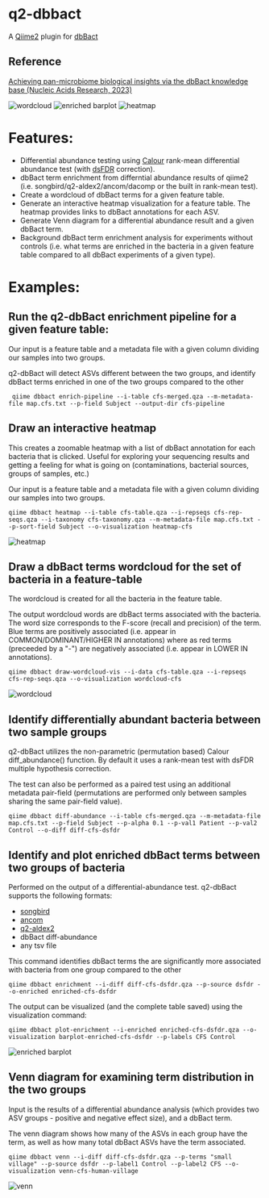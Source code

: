 # q2-dbbact
A [Qiime2](https://qiime2.org/) plugin for [dbBact](http://dbbact.org)

## Reference
[Achieving pan-microbiome biological insights via the dbBact knowledge base (Nucleic Acids Research, 2023)](https://doi.org/10.1093/nar/gkad527)

![wordcloud](https://github.com/amnona/q2-dbbact/blob/main/pics/cfs-wordcloud.jpg)
![enriched barplot](https://github.com/amnona/q2-dbbact/blob/main/pics/enriched_terms.jpg)
![heatmap](https://github.com/amnona/q2-dbbact/blob/main/pics/heatmap.jpg)
 
# Features:
* Differential abundance testing using [Calour](https://github.com/biocore/calour) rank-mean differential abundance test (with [dsFDR](https://escholarship.org/content/qt3j68q5n7/qt3j68q5n7_noSplash_e7ad1cf405f67b9cef0e5a99c1804fd5.pdf) correction).
* dbBact term enrichment from differntial abundance results of qiime2 (i.e. songbird/q2-aldex2/ancom/dacomp or the built in rank-mean test).
* Create a wordcloud of dbBact terms for a given feature table.
* Generate an interactive heatmap visualization for a feature table. The heatmap provides links to dbBact annotations for each ASV.
* Generate Venn diagram for a differential abundance result and a given dbBact term.
* Background dbBact term enrichment analysis for experiments without controls (i.e. what terms are enriched in the bacteria in a given feature table compared to all dbBact experiments of a given type).

# Examples:
## Run the q2-dbBact enrichment pipeline for a given feature table:
Our input is a feature table and a metadata file with a given column dividing our samples into two groups.

q2-dbBact will detect ASVs different between the two groups, and identify dbBact terms enriched in one of the two groups compared to the other

``` qiime dbbact enrich-pipeline --i-table cfs-merged.qza --m-metadata-file map.cfs.txt --p-field Subject --output-dir cfs-pipeline```

## Draw an interactive heatmap
This creates a zoomable heatmap with a list of dbBact annotation for each bacteria that is clicked. Useful for exploring your sequencing results and getting a feeling for what is going on (contaminations, bacterial sources, groups of samples, etc.)

Our input is a feature table and a metadata file with a given column dividing our samples into two groups.

```qiime dbbact heatmap --i-table cfs-table.qza --i-repseqs cfs-rep-seqs.qza --i-taxonomy cfs-taxonomy.qza --m-metadata-file map.cfs.txt --p-sort-field Subject --o-visualization heatmap-cfs```

![heatmap](https://github.com/amnona/q2-dbbact/blob/main/pics/heatmap.jpg)

## Draw a dbBact terms wordcloud for the set of bacteria in a feature-table
The wordcloud is created for all the bacteria in the feature table.

The output wordcloud words are dbBact terms associated with the bacteria. The word size corresponds to the F-score (recall and precision) of the term. Blue terms are positively associated (i.e. appear in COMMON/DOMINANT/HIGHER IN annotations) where as red terms (preceeded by a "-") are negatively associated (i.e. appear in LOWER IN annotations).

```qiime dbbact draw-wordcloud-vis --i-data cfs-table.qza --i-repseqs cfs-rep-seqs.qza --o-visualization wordcloud-cfs```

![wordcloud](https://github.com/amnona/q2-dbbact/blob/main/pics/cfs-wordcloud.jpg)

## Identify differentially abundant bacteria between two sample groups
q2-dbBact utilizes the non-parametric (permutation based) Calour diff_abundance() function. By default it uses a rank-mean test with dsFDR multiple hypothesis correction.

The test can also be performed as a paired test using an additional metadata pair-field (permutations are performed only between samples sharing the same pair-field value).

```qiime dbbact diff-abundance --i-table cfs-merged.qza --m-metadata-file map.cfs.txt --p-field Subject --p-alpha 0.1 --p-val1 Patient --p-val2 Control --o-diff diff-cfs-dsfdr```

## Identify and plot enriched dbBact terms between two groups of bacteria
Performed on the output of a differential-abundance test. q2-dbBact supports the following formats:
* [songbird](https://github.com/biocore/songbird)
* [ancom](https://github.com/qiime2/q2-composition)
* [q2-aldex2](https://library.qiime2.org/plugins/q2-aldex2/24/)
* dbBact diff-abundance
* any tsv file

This command identifies dbBact terms the are significantly more associated with bacteria from one group compared to the other

```qiime dbbact enrichment --i-diff diff-cfs-dsfdr.qza --p-source dsfdr --o-enriched enriched-cfs-dsfdr```

The output can be visualized (and the complete table saved) using the visualization command:

```qiime dbbact plot-enrichment --i-enriched enriched-cfs-dsfdr.qza --o-visualization barplot-enriched-cfs-dsfdr --p-labels CFS Control```

![enriched barplot](https://github.com/amnona/q2-dbbact/blob/main/pics/enriched_terms.jpg)

## Venn diagram for examining term distribution in the two groups
Input is the results of a differential abundance analysis (which provides two ASV groups - positive and negative effect size), and a dbBact term.

The venn diagram shows how many of the ASVs in each group have the term, as well as how many total dbBact ASVs have the term associated.

```qiime dbbact venn --i-diff diff-cfs-dsfdr.qza --p-terms "small village" --p-source dsfdr --p-label1 Control --p-label2 CFS --o-visualization venn-cfs-human-village```

![venn](https://github.com/amnona/q2-dbbact/blob/main/pics/venn-cfs-village.png)
